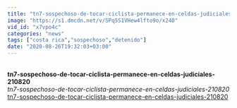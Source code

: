 ```yaml
---
title: "tn7-sospechoso-de-tocar-ciclista-permanece-en-celdas-judiciales-210820"
image: "https://s1.dmcdn.net/v/SPq5S1VHew4lfto9o/x240"
vid_id: "x7vpo4c"
categories: "news"
tags: ["costa rica","sospechoso","detenido"]
date: "2020-08-26T19:32:03+03:00"
---
```

<br><b>tn7-sospechoso-de-tocar-ciclista-permanece-en-celdas-judiciales-210820</b><br> <i>tn7-sospechoso-de-tocar-ciclista-permanece-en-celdas-judiciales-210820</i><br> <u>tn7-sospechoso-de-tocar-ciclista-permanece-en-celdas-judiciales-210820</u>

